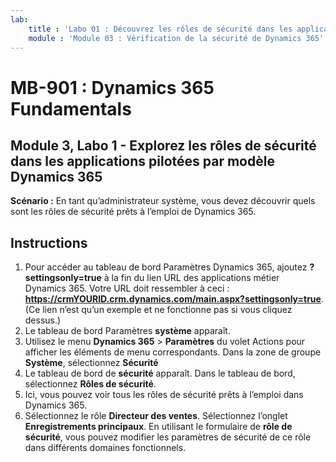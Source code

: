 ```yaml
---
lab:
    title : 'Labo 01 : Découvrez les rôles de sécurité dans les applications basées sur un modèle Dynamics 365'
    module : 'Module 03 : Vérification de la sécurité de Dynamics 365'
---
```


# MB-901 : Dynamics 365 Fundamentals 
## Module 3, Labo 1 - Explorez les rôles de sécurité dans les applications pilotées par modèle Dynamics 365

**Scénario :** En tant qu’administrateur système, vous devez découvrir quels sont les rôles de sécurité prêts à l’emploi de Dynamics 365.

## Instructions

1. Pour accéder au tableau de bord Paramètres Dynamics 365, ajoutez **? settingsonly=true** à la fin du lien URL des applications métier Dynamics 365. Votre URL doit ressembler à ceci : **https://crmYOURID.crm.dynamics.com/main.aspx?settingsonly=true**. (Ce lien n’est qu’un exemple et ne fonctionne pas si vous cliquez dessus.)
2. Le tableau de bord Paramètres **système** apparaît.
3. Utilisez le menu **Dynamics 365** > **Paramètres** du volet Actions pour afficher les éléments de menu correspondants. Dans la zone de groupe **Système**, sélectionnez **Sécurité**
4. Le tableau de bord de **sécurité** apparaît. Dans le tableau de bord, sélectionnez **Rôles de sécurité**. 
5. Ici, vous pouvez voir tous les rôles de sécurité prêts à l’emploi dans Dynamics 365.
6. Sélectionnez le rôle **Directeur des ventes**. Sélectionnez l’onglet **Enregistrements principaux**. En utilisant le formulaire de **rôle de sécurité**, vous pouvez modifier les paramètres de sécurité de ce rôle dans différents domaines fonctionnels.
